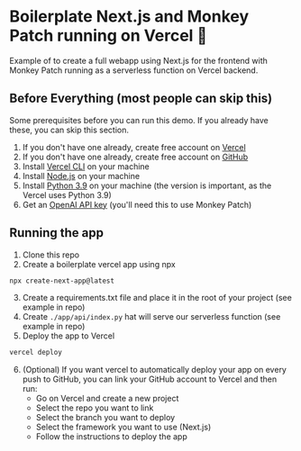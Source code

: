# Boilerplate Next.js and Monkey Patch running on Vercel  🙈 

Example of to create a full webapp using Next.js for the frontend with Monkey Patch running as a serverless function on Vercel backend.

## Before Everything (most people can skip this)
Some prerequisites before you can run this demo. If you already have these, you can skip this section.
1. If you don't have one already, create free account on [Vercel](https://vercel.com/signup)
2. If you don't have one already, create free account on [GitHub](https://github.com/join)
2. Install [Vercel CLI](https://vercel.com/download) on your machine
3. Install [Node.js](https://nodejs.org/en/download/) on your machine
4. Install [Python 3.9](https://www.python.org/downloads/) on your machine (the version is important, as the Vercel uses Python 3.9)
5. Get an [OpenAI API key](https://openai.com/blog/openai-api) (you'll need this to use Monkey Patch)

## Running the app
1. Clone this repo
2. Create a boilerplate vercel app using npx
```bash
npx create-next-app@latest
```
3. Create a requirements.txt file and place it in the root of your project (see example in repo)
4. Create `./app/api/index.py` hat will serve our serverless function (see example in repo)
5. Deploy the app to Vercel
```bash
vercel deploy
```
6. (Optional) If you want vercel to automatically deploy your app on every push to GitHub, you can link your GitHub account to Vercel and then run:
    * Go on Vercel and create a new project
    * Select the repo you want to link
    * Select the branch you want to deploy
    * Select the framework you want to use (Next.js)
    * Follow the instructions to deploy the app
    
